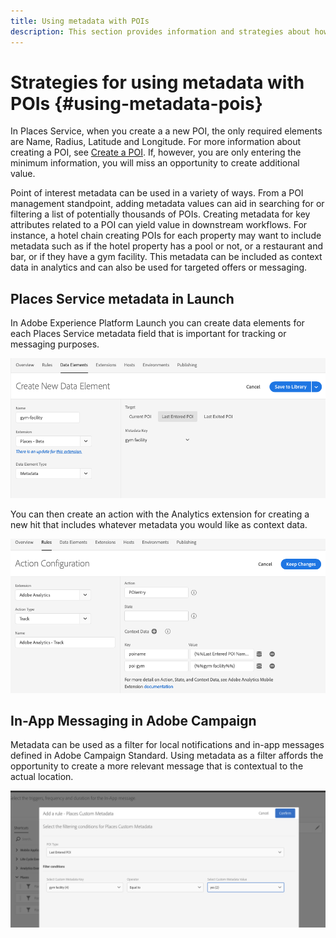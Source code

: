 ```yaml
---
title: Using metadata with POIs
description: This section provides information and strategies about how to use metadata with POIs.
---
```


# Strategies for using metadata with POIs {#using-metadata-pois}

In Places Service, when you create a a new POI, the only required elements are Name, Radius, Latitude and Longitude. For more information about creating a POI, see [Create a POI](/help/poi-mgmt-ui/create-a-poi-ui.md). If, however, you are only entering the minimum information, you will miss an opportunity to create additional value.

Point of interest metadata can be used in a variety of ways. From a POI management standpoint, adding metadata values can aid in searching for or filtering a list of potentially thousands of POIs. Creating metadata for key attributes related to a POI can yield value in downstream workflows. For instance, a hotel chain creating POIs for each property may want to include metadata such as if the hotel property has a pool or not, or a restaurant and bar, or if they have a gym facility. This metadata can be included as context data in analytics and can also be used for targeted offers or messaging.

## Places Service metadata in Launch

In Adobe Experience Platform Launch you can create data elements for each Places Service metadata field that is important for tracking or messaging purposes.

![data element for the gym facility](/help/assets/gymfacility.png)

You can then create an action with the Analytics extension for creating a new hit that includes whatever metadata you would like as context data.

![action for the gym facility](/help/assets/Analytics-gym.png)

## In-App Messaging in Adobe Campaign

Metadata can be used as a filter for local notifications and in-app messages defined in Adobe Campaign Standard. Using metadata as a filter affords the opportunity to create a more relevant message that is contextual to the actual location.

![filtering local notifications and in-app messages in ACS](/help/assets/ACS_gym_metadata.png)